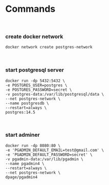 # Commands

<br/>

### create docker network

```
docker network create postgres-network
```

<br/>

### start postgresql server

```
docker run -dp 5432:5432 \
-e POSTGRES_USER=postgres \
-e POSTGRES_PASSWORD=secret \
-v postgres-data:/var/lib/postgresql/data \
--net postgres-network \
--name postgresdb \
--restart=always \
postgres:14.5
```

<br/>

### start adminer

```
docker run -dp 8080:80 \
-e 'PGADMIN_DEFAULT_EMAIL=test@gmail.com' \
-e 'PGADMIN_DEFAULT_PASSWORD=secret' \
-v pgadmin-data:/var/lib/pgadmin \
--name pgadmin4 \
--restart=always \
--net postgres-network \
dpage/pgadmin4
```
